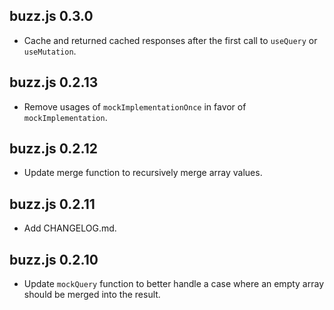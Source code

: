 ## buzz.js 0.3.0

- Cache and returned cached responses after the first call to `useQuery` or `useMutation`.

## buzz.js 0.2.13

- Remove usages of `mockImplementationOnce` in favor of `mockImplementation`.

## buzz.js 0.2.12

- Update merge function to recursively merge array values.

## buzz.js 0.2.11

- Add CHANGELOG.md.

## buzz.js 0.2.10

- Update `mockQuery` function to better handle a case where an empty array should be merged into the result.
